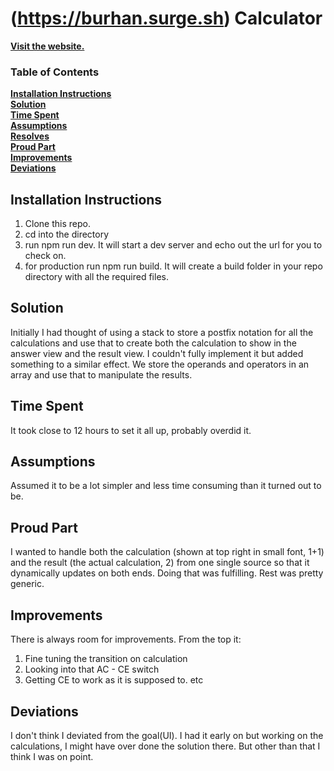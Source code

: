 # (https://burhan.surge.sh) Calculator

[**Visit the website.**](https://burhan.surge.sh)<br>

### Table of Contents
**[Installation Instructions](#installation-instructions)**<br>
**[Solution](#solution)**<br>
**[Time Spent](#time-spent)**<br>
**[Assumptions](#assumptions)**<br>
**[Resolves](#resolves)**<br>
**[Proud Part](#proud-part)**<br>
**[Improvements](#improvements)**<br>
**[Deviations](#deviations)**<br>


## Installation Instructions

1. Clone this repo.
2. cd into the directory
3. run npm run dev. It will start a dev server and echo out the url for you to check on.
3. for production run npm run build. It will create a build folder in your repo directory with all the required files.

## Solution

Initially I had thought of using a stack to store a postfix notation for all the calculations and use that to create both the calculation to show in the answer view and the result view. I couldn't fully implement it but added something to a similar effect. We store the operands and operators in an array and use that to manipulate the results.

## Time Spent

It took close to 12 hours to set it all up, probably overdid it.  

## Assumptions

Assumed it to be a lot simpler and less time consuming than it turned out to be. 

## Proud Part

I wanted to handle both the calculation (shown at top right in small font, 1+1) and the result (the actual calculation, 2) from one single source so that it dynamically updates on both ends. Doing that was fulfilling. Rest was pretty generic.

## Improvements

There is always room for improvements. From the top it:

1. Fine tuning the transition on calculation
2. Looking into that AC - CE switch
3. Getting CE to work as it is supposed to. etc

## Deviations

I don't think I deviated from the goal(UI). I had it early on but working on the calculations, I might have over done the solution there. But other than that I think I was on point.
